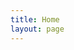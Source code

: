 ```yaml
---
title: Home
layout: page
---
```

<div id="output"></div>
<script>
    let testPromise = fetch('https://forexlaravel.herokuapp.com/api/test', {
    method: 'GET',            
    })
    .then(function (response) {
        return response.json()
    })
    .then(function (arr) {
        let element = document.querySelector('#output').appendChild(document.createElement('table'))
        element = element.appendChild(document.createElement('thead'))
        element = element.appendChild(document.createElement('tr'))
        for (let i = 0; i < arr.length; i++) { 
            let response = arr[i]
            console.log(response)
            if(i == 0) {
                for (const key of Object.keys(response)) {
                    let temp = element.appendChild(document.createElement('th'))
                    temp.appendChild(document.createTextNode(`${key}`))
                }
            }
            element = document.querySelector('table').appendChild(document.createElement('tbody'))
            element = element.appendChild(document.createElement('tr'))
            for (const value of Object.values(response)) {
                let temp = element.appendChild(document.createElement('td'))
                temp.appendChild(document.createTextNode(`${value}`))
            }
        }
    })
</script>
